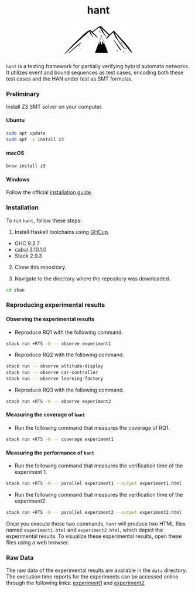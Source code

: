 <h1 align="center">
  hant
</h1>

<p align="center">
  <img src="./img/logo.jpg" width="200" />
</p>

`hant` is a testing framework for partially verifying hybrid automata networks. It utilizes event and bound sequences as test cases, encoding both these test cases and the HAN under test as SMT formulas. 

### Preliminary

Install Z3 SMT solver on your computer.

#### Ubuntu
```bash
sudo apt update
sudo apt -y install z3
```

#### macOS
```bash
brew install z3
```

#### Windows
Follow the official [installation guide](https://github.com/Z3Prover/z3).

### Installation

To run `hant`, follow these steps:
1. Install Haskell toolchains using [GHCup](https://www.haskell.org/ghcup/).
  - GHC 9.2.7
  - cabal 3.10.1.0
  - Stack 2.9.3

2. Clone this repository.


3. Navigate to the directory where the repository was downloaded.
```bash
cd shan
```

### Reproducing experimental results

#### Observing the experimental results

- Reproduce RQ1 with the following command.
```bash
stack run +RTS -N -- observe experiment1
```

- Reproduce RQ2 with the following command.
```bash
stack run -- observe altitude-display
stack run -- observe car-controller
stack run -- observe learning-factory
```

- Reproduce RQ3 with the following command.
```bash
stack run +RTS -N -- observe experiment2
```

#### Measuring the coverage of `hant`

- Run the following command that measures the coverage of RQ1.
```bash
stack run +RTS -N -- coverage experiment1
```

#### Measuring the performance of `hant`

- Run the following command that measures the verification time of the experiment 1.
```bash
stack run +RTS -N -- parallel experiment1 --output experiment1.html
```
- Run the following command that measures the verification time of the experiment2.
```bash
stack run +RTS -N -- parallel experiment2 --output experiment2.html
```

Once you execute these two commands, `hant` will produce two HTML files named `experiment1.html` and `experiment2.html`, which depict the experimental results.
To visualize these experimental results, open these files using a web browser.

### Raw Data

The raw data of the experimental results are available in the `data` directory.
The execution time reports for the experiments can be accessed online through the following links: [experiment1](https://rico1900.github.io/shan/experiment1) and [experiment2](https://rico1900.github.io/shan/experiment2).